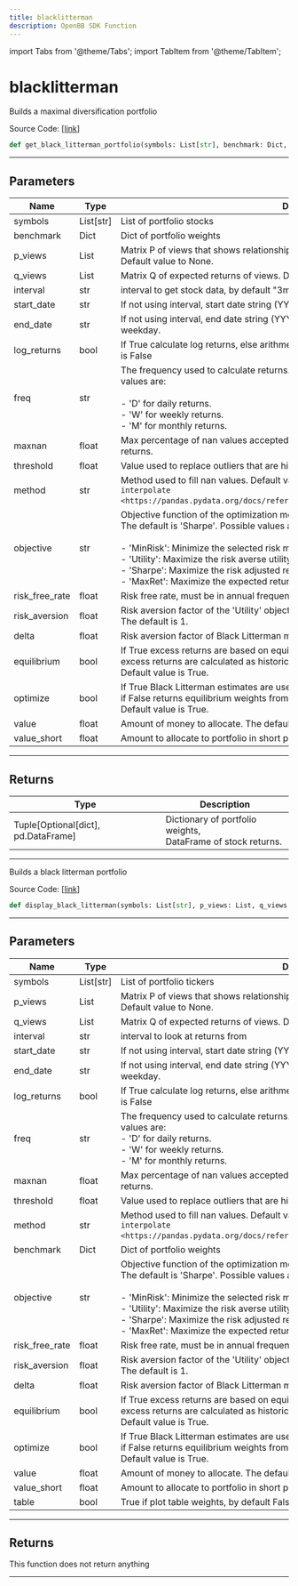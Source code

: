 ```yaml
---
title: blacklitterman
description: OpenBB SDK Function
---
```


import Tabs from '@theme/Tabs';
import TabItem from '@theme/TabItem';

# blacklitterman

<Tabs>
<TabItem value="model" label="Model" default>

Builds a maximal diversification portfolio

Source Code: [[link](https://github.com/OpenBB-finance/OpenBBTerminal/tree/main/openbb_terminal/portfolio/portfolio_optimization/optimizer_model.py#L1340)]

```python
def get_black_litterman_portfolio(symbols: List[str], benchmark: Dict, p_views: List, q_views: List, interval: str = "3y", start_date: str = "", end_date: str = "", log_returns: bool = False, freq: str = "D", maxnan: float = 0.05, threshold: float = 0, method: str = "time", objective: str = "Sharpe", risk_free_rate: float = 0, risk_aversion: float = 1, delta: float = None, equilibrium: bool = True, optimize: bool = True, value: float = 1.0, value_short: float = 0) -> Tuple[Optional[dict], pd.DataFrame]
```

---

## Parameters

| Name | Type | Description | Default | Optional |
| ---- | ---- | ----------- | ------- | -------- |
| symbols | List[str] | List of portfolio stocks | None | False |
| benchmark | Dict | Dict of portfolio weights | None | False |
| p_views | List | Matrix P of views that shows relationships among assets and returns.<br/>Default value to None. | None | False |
| q_views | List | Matrix Q of expected returns of views. Default value is None. | None | False |
| interval | str | interval to get stock data, by default "3mo" | 3y | True |
| start_date | str | If not using interval, start date string (YYYY-MM-DD) |  | True |
| end_date | str | If not using interval, end date string (YYYY-MM-DD). If empty use last<br/>weekday. |  | True |
| log_returns | bool | If True calculate log returns, else arithmetic returns. Default value<br/>is False | False | True |
| freq | str | The frequency used to calculate returns. Default value is 'D'. Possible<br/>values are:<br/><br/>- 'D' for daily returns.<br/>- 'W' for weekly returns.<br/>- 'M' for monthly returns. | D | True |
| maxnan | float | Max percentage of nan values accepted per asset to be included in<br/>returns. | 0.05 | True |
| threshold | float | Value used to replace outliers that are higher to threshold. | 0 | True |
| method | str | Method used to fill nan values. Default value is 'time'. For more information see `interpolate <https://pandas.pydata.org/docs/reference/api/pandas.DataFrame.interpolate.html>`__. | time | True |
| objective | str | Objective function of the optimization model.<br/>The default is 'Sharpe'. Possible values are:<br/><br/>- 'MinRisk': Minimize the selected risk measure.<br/>- 'Utility': Maximize the risk averse utility function.<br/>- 'Sharpe': Maximize the risk adjusted return ratio based on the selected risk measure.<br/>- 'MaxRet': Maximize the expected return of the portfolio. | Sharpe | True |
| risk_free_rate | float | Risk free rate, must be in annual frequency. The default is 0. | 0 | True |
| risk_aversion | float | Risk aversion factor of the 'Utility' objective function.<br/>The default is 1. | 1 | True |
| delta | float | Risk aversion factor of Black Litterman model. Default value is None. | None | True |
| equilibrium | bool | If True excess returns are based on equilibrium market portfolio, if False<br/>excess returns are calculated as historical returns minus risk free rate.<br/>Default value is True. | True | True |
| optimize | bool | If True Black Litterman estimates are used as inputs of mean variance model,<br/>if False returns equilibrium weights from Black Litterman model<br/>Default value is True. | True | True |
| value | float | Amount of money to allocate. The default is 1. | 1.0 | True |
| value_short | float | Amount to allocate to portfolio in short positions. The default is 0. | 0 | True |


---

## Returns

| Type | Description |
| ---- | ----------- |
| Tuple[Optional[dict], pd.DataFrame] | Dictionary of portfolio weights,<br/>DataFrame of stock returns. |
---



</TabItem>
<TabItem value="view" label="View">

Builds a black litterman portfolio

Source Code: [[link](https://github.com/OpenBB-finance/OpenBBTerminal/tree/main/openbb_terminal/portfolio/portfolio_optimization/optimizer_view.py#L1934)]

```python
def display_black_litterman(symbols: List[str], p_views: List, q_views: List, interval: str = "3y", start_date: str = "", end_date: str = "", log_returns: bool = False, freq: str = "D", maxnan: float = 0.05, threshold: float = 0, method: str = "time", benchmark: Dict = None, objective: str = "Sharpe", risk_free_rate: float = 0, risk_aversion: float = 1, delta: float = None, equilibrium: bool = True, optimize: bool = True, value: float = 1.0, value_short: float = 0, table: bool = False) -> Dict
```

---

## Parameters

| Name | Type | Description | Default | Optional |
| ---- | ---- | ----------- | ------- | -------- |
| symbols | List[str] | List of portfolio tickers | None | False |
| p_views | List | Matrix P of views that shows relationships among assets and returns.<br/>Default value to None. | None | False |
| q_views | List | Matrix Q of expected returns of views. Default value is None. | None | False |
| interval | str | interval to look at returns from | 3y | True |
| start_date | str | If not using interval, start date string (YYYY-MM-DD) |  | True |
| end_date | str | If not using interval, end date string (YYYY-MM-DD). If empty use last<br/>weekday. |  | True |
| log_returns | bool | If True calculate log returns, else arithmetic returns. Default value<br/>is False | False | True |
| freq | str | The frequency used to calculate returns. Default value is 'D'. Possible<br/>values are:<br/>- 'D' for daily returns.<br/>- 'W' for weekly returns.<br/>- 'M' for monthly returns. | D | True |
| maxnan | float | Max percentage of nan values accepted per asset to be included in<br/>returns. | 0.05 | True |
| threshold | float | Value used to replace outliers that are higher to threshold. | 0 | True |
| method | str | Method used to fill nan values. Default value is 'time'. For more information see `interpolate <https://pandas.pydata.org/docs/reference/api/pandas.DataFrame.interpolate.html>`__. | time | True |
| benchmark | Dict | Dict of portfolio weights | None | True |
| objective | str | Objective function of the optimization model.<br/>The default is 'Sharpe'. Possible values are:<br/><br/>- 'MinRisk': Minimize the selected risk measure.<br/>- 'Utility': Maximize the risk averse utility function.<br/>- 'Sharpe': Maximize the risk adjusted return ratio based on the selected risk measure.<br/>- 'MaxRet': Maximize the expected return of the portfolio. | Sharpe | True |
| risk_free_rate | float | Risk free rate, must be in annual frequency. The default is 0. | 0 | True |
| risk_aversion | float | Risk aversion factor of the 'Utility' objective function.<br/>The default is 1. | 1 | True |
| delta | float | Risk aversion factor of Black Litterman model. Default value is None. | None | True |
| equilibrium | bool | If True excess returns are based on equilibrium market portfolio, if False<br/>excess returns are calculated as historical returns minus risk free rate.<br/>Default value is True. | True | True |
| optimize | bool | If True Black Litterman estimates are used as inputs of mean variance model,<br/>if False returns equilibrium weights from Black Litterman model<br/>Default value is True. | True | True |
| value | float | Amount of money to allocate. The default is 1. | 1.0 | True |
| value_short | float | Amount to allocate to portfolio in short positions. The default is 0. | 0 | True |
| table | bool | True if plot table weights, by default False | False | True |


---

## Returns

This function does not return anything

---



</TabItem>
</Tabs>